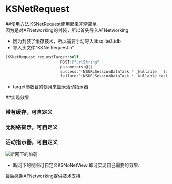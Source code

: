 # KSNetRequest

##使用方法
  KSNetRequest使用起来非常简单，<br>
  因为是对AFNetworking的封装，所以首先导入AFNetworking<br>
  * 因为封装了缓存技术，所以需要手动导入libsqlite3.tdb
  * 导入头文件"KSNetRequest.h"<br>
  
```Objective-C
[KSNetRequest requestTarget:self 
                        POST:@"urlString" 
                        parameters:@{} 
                        success:^(NSURLSessionDataTask * _Nullable   task, id  _Nullable responseObject) {} 
                        failure:^(NSURLSessionDataTask * _Nullable task, NSError * _Nullable error) {}]
```

* target参数目的是用来显示活动指示器

##实现效果
### 带有缓存，可自定义
### 无网络提示，可自定义
### 活动指示器，可自定义
![断网下的加载](https://raw.githubusercontent.com/18301125620/KSNetRequest/master/KSNetRequest/ImageSource/Untitled.gif)

* 断网下的视图可自定义KSNoNetView 即可实现自己需要的效果.

最后感谢AFNetworking提供技术支持.
